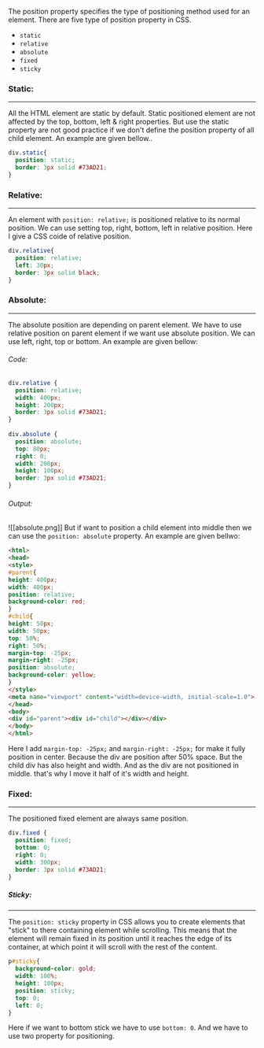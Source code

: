 The position property specifies the type of positioning method used for an element. There are five type of position property in CSS. 
- `static`
- `relative`
- `absolute`
- `fixed`
- `sticky`

### Static:
---
All the HTML element are static by default. Static positioned element are not affected by the top, bottom, left & right properties. But use the static property are not good practice if we don't define the position property of all child element.
An example are given bellow..
```css
div.static{
  position: static;
  border: 3px solid #73AD21;
}
```

### Relative:
---
An element with `position: relative;` is positioned relative to its normal position. We can use setting top, right, bottom, left in relative position. Here I give a  CSS coide of relative position.

```css
div.relative{
  position: relative;
  left: 30px;
  border: 3px solid black;
}
```

### Absolute:
---
The absolute position are depending on parent element. We have to use relative position on parent element if we want use absolute position. We can use left, right, top or bottom. An example are given bellow:
###### Code:

```css
div.relative {  
  position: relative;  
  width: 400px;  
  height: 200px;  
  border: 3px solid #73AD21;
}  
  
div.absolute {  
  position: absolute;  
  top: 80px;  
  right: 0;  
  width: 200px;  
  height: 100px;  
  border: 3px solid #73AD21;
}
```
###### Output:

![[absolute.png]]
But if want to position a child element into middle then we can use the `position: absolute` property. An example are given bellwo:
```html
<html>
<head>
<style>
#parent{
height: 400px;
width: 400px;
position: relative;
background-color: red;
}
#child{
height: 50px;
width: 50px;
top: 50%;
right: 50%;
margin-top: -25px;
margin-right: -25px;
position: absolute;
background-color: yellow;
}
</style>
<meta name="viewport" content="width=device-width, initial-scale=1.0">
</head>
<body>
<div id="parent"><div id="child"></div></div>
</body>
</html>
```

Here I add `margin-top: -25px;` and `margin-right: -25px;` for make it fully position in center. Because the div are position after 50% space. But the child div has also height and width. And as the div are not positioned in middle. that's why I move it half of it's width and height.

### Fixed:
---
The positioned fixed element are always same position. 
```css
div.fixed {
  position: fixed;  
  bottom: 0;  
  right: 0;  
  width: 300px;  
  border: 3px solid #73AD21;
}
```

##### Sticky:
---
The `position: sticky` property in CSS allows you to create elements that "stick" to there containing element while scrolling. This means that the element will remain fixed in its position until it reaches the edge of its container, at which point it will scroll with the rest of the content.

```css
p#sticky{
  background-color: gold;
  width: 100%;
  height: 100px;
  position: sticky;
  top: 0;
  left: 0;
}
```
Here if we want to bottom stick we have to use `bottom: 0`. And we have to use two property for positioning. 